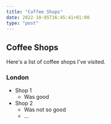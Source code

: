```yaml
---
title: "Coffee Shops"
date: 2022-10-05T16:45:41+01:00
type: "post"
---
```

## Coffee Shops
Here's a list of coffee shops I've visited.

### London
- Shop 1
  - Was good
- Shop 2
  - Was not so good
  - ...
